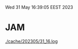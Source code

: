 Wed 31 May 16:39:05 EEST 2023
# JAM
<a href='./cache/202305/31_16.log'>./cache/202305/31_16.log</a>
